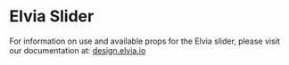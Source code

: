 # Elvia Slider

For information on use and available props for the Elvia slider, please visit our documentation at:
<a href="https://design.elvia.io/components/slider">design.elvia.io</a>
